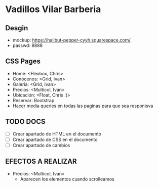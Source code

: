 # Vadillos Vilar Barberia

## Desgin

-   mockup: https://halibut-pepper-cyyh.squarespace.com/
-   passwd: 8888

## CSS Pages

-   Home: <Flexbox, Chris>
-   Conócenos: <Grid, Ivan>
-   Galería: <Grid, Ivan>
-   Precios: <Multicol, Ivan>
-   Ubicación: <Float, Chris :(>
-   Reservar: Bootstrap
- Hacer media queries en todas las paginas para que sea responisva
## TODO DOCS

-   [ ] Crear apartado de HTML en el documento
-   [ ] Crear apartado de CSS en el documento
-   [ ] Crear apartado de cambios

## EFECTOS A REALIZAR

-   Precios: <Multicol, Ivan>
    - Aparecen los elementos cuando scrolleamos